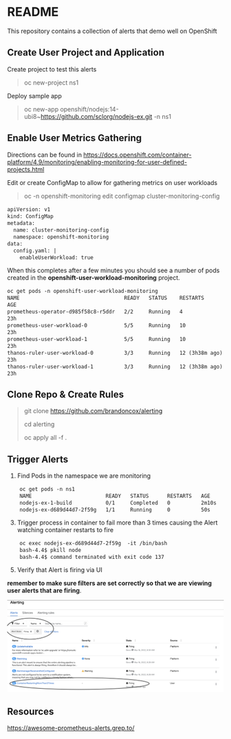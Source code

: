 # README

This repository contains a collection of alerts that demo well on OpenShift

## Create User Project and Application

Create project to test this alerts
> oc new-project ns1

Deploy sample app
> oc new-app openshift/nodejs:14-ubi8~https://github.com/sclorg/nodejs-ex.git -n ns1

## Enable User Metrics Gathering
Directions can be found in https://docs.openshift.com/container-platform/4.9/monitoring/enabling-monitoring-for-user-defined-projects.html

Edit or create ConfigMap to allow for gathering metrics on user workloads
> oc -n openshift-monitoring edit configmap cluster-monitoring-config

    apiVersion: v1
    kind: ConfigMap
    metadata:
      name: cluster-monitoring-config
      namespace: openshift-monitoring
    data:
      config.yaml: |
        enableUserWorkload: true

When this completes after a few minutes you should see a number of pods created in the **openshift-user-workload-monitoring** project.

    oc get pods -n openshift-user-workload-monitoring
    NAME                                  READY   STATUS    RESTARTS         AGE
    prometheus-operator-d985f58c8-r5ddr   2/2     Running   4                23h
    prometheus-user-workload-0            5/5     Running   10               23h
    prometheus-user-workload-1            5/5     Running   10               23h
    thanos-ruler-user-workload-0          3/3     Running   12 (3h38m ago)   23h
    thanos-ruler-user-workload-1          3/3     Running   12 (3h38m ago)   23h
 
## Clone Repo & Create Rules
> git clone https://github.com/brandoncox/alerting
>
> cd alerting
> 
> oc apply all -f .


## Trigger Alerts

1) Find Pods in the namespace we are monitoring


```
    oc get pods -n ns1
    NAME                        READY   STATUS      RESTARTS   AGE
    nodejs-ex-1-build           0/1     Completed   0          2m10s
    nodejs-ex-d689d44d7-2f59g   1/1     Running     0          50s
```

3) Trigger process in container to fail more than 3 times causing the Alert watching container restarts to fire
```
    oc exec nodejs-ex-d689d44d7-2f59g  -it /bin/bash
    bash-4.4$ pkill node
    bash-4.4$ command terminated with exit code 137
```

5) Verify that Alert is firing via UI

**remember to make sure filters are set correctly so that we are viewing user alerts that are firing**. 

![Firing Alerts](alertdashboard.png)

## Resources

https://awesome-prometheus-alerts.grep.to/
